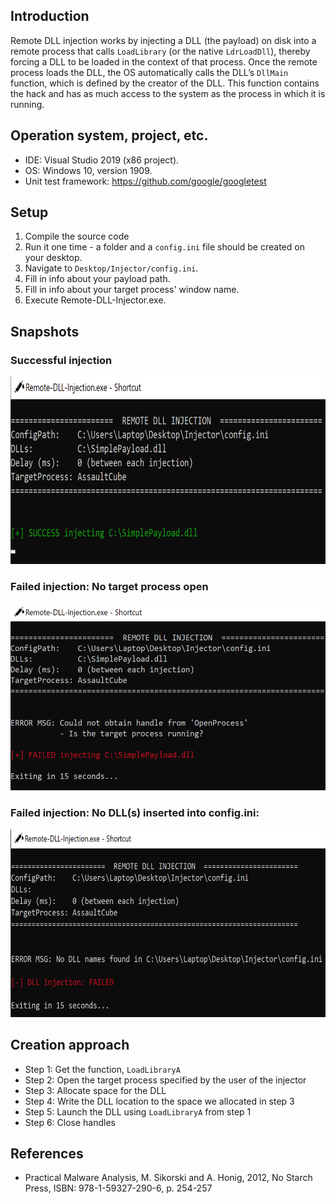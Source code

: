 ## Introduction 

Remote DLL injection works by injecting a DLL (the payload) on disk into a remote process that calls `LoadLibrary` (or the native `LdrLoadDll`), thereby forcing a DLL to be loaded in the context of that process. Once the remote process loads the DLL, the OS automatically calls the DLL’s `DllMain` function, which is defined by the creator of the DLL. This function contains the hack and has as much access to the system as the process in which it is running. 

## Operation system, project, etc.

- IDE: Visual Studio 2019 (x86 project).
- OS: Windows 10, version 1909.
- Unit test framework: https://github.com/google/googletest

## Setup

1. Compile the source code
2. Run it one time - a folder and a `config.ini` file should be created on your desktop.
3. Navigate to `Desktop/Injector/config.ini`.
4. Fill in info about your payload path.
5. Fill in info about your target process' window name.
6. Execute Remote-DLL-Injector.exe.

## Snapshots

### Successful injection

<img src="https://github.com/christianshub/DLL-Injector/blob/master/Snapshots/Success.png" height="300" width="600">

### Failed injection: No target process open

<img src="https://github.com/christianshub/DLL-Injector/blob/master/Snapshots/Fail1.png" height="300" width="600">

### Failed injection: No DLL(s) inserted into config.ini:

<img src="https://github.com/christianshub/DLL-Injector/blob/master/Snapshots/Fail2.png" height="300" width="600">



## Creation approach

- Step 1: Get the function, `LoadLibraryA`
- Step 2: Open the target process specified by the user of the injector
- Step 3: Allocate space for the DLL
- Step 4: Write the DLL location to the space we allocated in step 3
- Step 5: Launch the DLL using `LoadLibraryA` from step 1
- Step 6: Close handles

## References


- Practical Malware Analysis, M. Sikorski and A. Honig, 2012, No Starch Press, ISBN: 978-1-59327-290-6, p. 254-257

